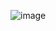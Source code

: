 ![image](https://github.com/AhmadElbaathy/TicTacToeGUI/assets/154920091/f3ffdf71-fde9-4945-8e17-05fc0aae077b)
